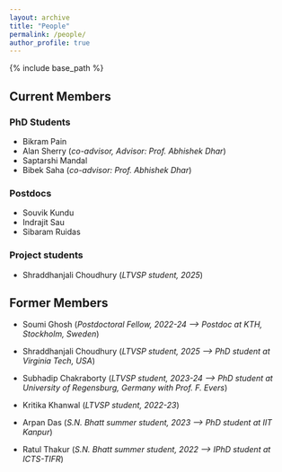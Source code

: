 ```yaml
---
layout: archive
title: "People"
permalink: /people/
author_profile: true
---
```



{% include base_path %}

## Current Members

### PhD Students

- Bikram Pain
- Alan Sherry (*co-advisor, Advisor: Prof. Abhishek Dhar*)
- Saptarshi Mandal
- Bibek Saha (*co-advisor: Prof. Abhishek Dhar*)

### Postdocs

- Souvik Kundu
- Indrajit Sau
- Sibaram Ruidas


### Project students

- Shraddhanjali Choudhury (*LTVSP student, 2025*)


## Former Members

- Soumi Ghosh (*Postdoctoral Fellow, 2022-24 --> Postdoc at KTH, Stockholm, Sweden*)

- Shraddhanjali Choudhury (*LTVSP student, 2025 --> PhD student at Virginia Tech, USA*)

- Subhadip Chakraborty (*LTVSP student, 2023-24 --> PhD student at University of Regensburg, Germany with Prof. F. Evers*)

- Kritika Khanwal (*LTVSP student, 2022-23*)

- Arpan Das (*S.N. Bhatt summer student, 2023 --> PhD student at IIT Kanpur*)

- Ratul Thakur (*S.N. Bhatt summer student, 2022 -->  IPhD student at ICTS-TIFR*)